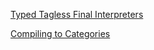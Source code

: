 [Typed Tagless Final Interpreters](https://okmij.org/ftp/tagless-final/course/lecture.pdf)

[Compiling to Categories](http://conal.net/papers/compiling-to-categories/)
